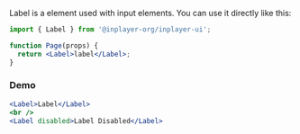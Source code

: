 Label is a element used with input elements. You can use it directly like this:

```jsx static
import { Label } from '@inplayer-org/inplayer-ui';

function Page(props) {
  return <Label>label</Label>;
}
```

### Demo

```jsx
<Label>Label</Label>
<br />
<Label disabled>Label Disabled</Label>
```
